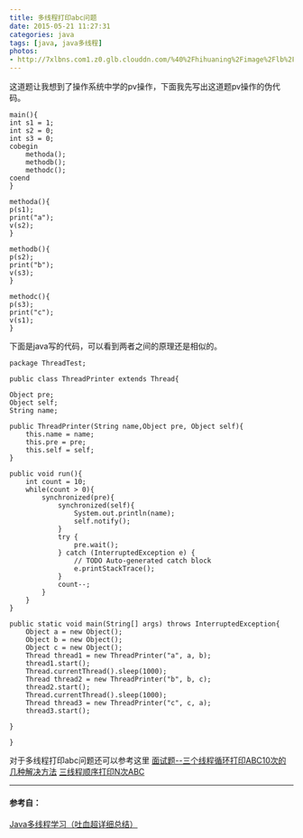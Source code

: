 ```yaml
---
title: 多线程打印abc问题
date: 2015-05-21 11:27:31
categories: java
tags: [java, java多线程]
photos: 
- http://7xlbns.com1.z0.glb.clouddn.com/%40%2Fhihuaning%2Fimage%2Flb%2Flb4.jpg
---
```


   这道题让我想到了操作系统中学的pv操作，下面我先写出这道题pv操作的伪代码。
  
    main(){
	int s1 = 1;
	int s2 = 0;
	int s3 = 0;
	cobegin
		methoda();
		methodb();
		methodc();
	coend
    }

    methoda(){
	p(s1);
	print("a");
	v(s2);
    }

    methodb(){
	p(s2);
	print("b");
	v(s3);
    }

    methodc(){
	p(s3);
	print("c");
	v(s1);
    }

下面是java写的代码，可以看到两者之间的原理还是相似的。

    package ThreadTest;

    public class ThreadPrinter extends Thread{

	Object pre;
	Object self;
	String name;
	
	public ThreadPrinter(String name,Object pre, Object self){
		this.name = name;
		this.pre = pre;
		this.self = self;
	}
	
	public void run(){
		int count = 10;
		while(count > 0){
			synchronized(pre){
				synchronized(self){
					System.out.println(name);
					self.notify();
				}
				try {
					pre.wait();
				} catch (InterruptedException e) {
					// TODO Auto-generated catch block
					e.printStackTrace();
				}
				count--;
			}
		}
	}
	
	public static void main(String[] args) throws InterruptedException{
		Object a = new Object();
		Object b = new Object();
		Object c = new Object();
		Thread thread1 = new ThreadPrinter("a", a, b);
		thread1.start();
		Thread.currentThread().sleep(1000);
		Thread thread2 = new ThreadPrinter("b", b, c);
		thread2.start();
		Thread.currentThread().sleep(1000);
		Thread thread3 = new ThreadPrinter("c", c, a);
		thread3.start();
		
	}

    }

对于多线程打印abc问题还可以参考这里
[面试题--三个线程循环打印ABC10次的几种解决方法](http://www.tuicool.com/articles/2mqI7n)
[三线程顺序打印N次ABC](http://freejvm.iteye.com/blog/604245)

---
#### 参考自：
[Java多线程学习（吐血超详细总结）](http://blog.csdn.net/evankaka/article/details/44153709)